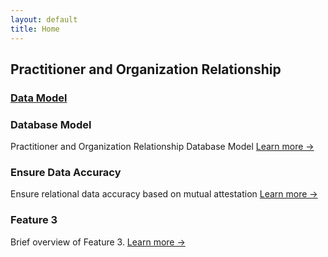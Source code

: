 ```yaml
---
layout: default
title: Home
---
```


## Practitioner and Organization Relationship

### <a href="{{ '/feature1' | relative_url }}">Data Model</a>

<div class="feature-grid">
    <div class="feature-card">
        <h3>Database Model</h3>
        <p>Practitioner and Organization Relationship Database Model <a href="{{ '/feature1' | relative_url }}">Learn more →</a></p>
    </div>
    <div class="feature-card">
        <h3>Ensure Data Accuracy</h3>
        <p>Ensure relational data accuracy based on mutual attestation <a href="{{ '/feature2' | relative_url }}">Learn more →</a></p>
    </div>
    <div class="feature-card">
        <h3>Feature 3</h3>
        <p>Brief overview of Feature 3. <a href="{{ '/feature3' | relative_url }}">Learn more →</a></p>
    </div>
</div>